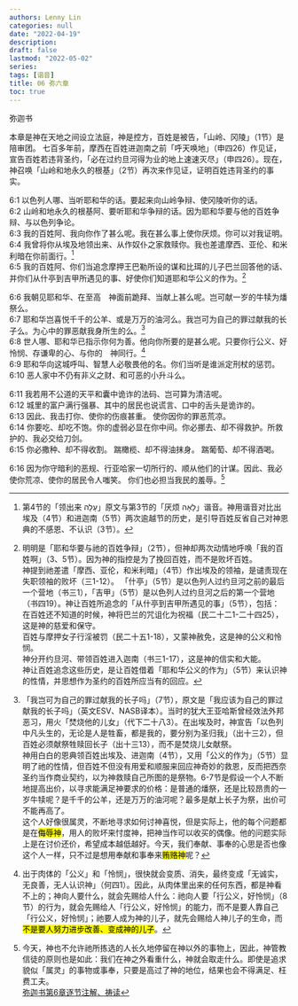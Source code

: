 ```yaml
---
authors: Lenny Lin
categories: null
date: "2022-04-19"
description: 
draft: false
lastmod: "2022-05-02"
series:
tags: [谐音]
title: 06 弥六章
toc: true
---
```


弥迦书  

本章是神在天地之间设立法庭，神是控方，百姓是被告，「山岭、冈陵」（1节）是陪审团。 七百多年前，摩西在百姓进迦南之前「呼天唤地」（申四26）作见证，宣告百姓若违背圣约，「必在过约旦河得为业的地上速速灭尽」（申四26）。现在，神召唤「山岭和地永久的根基」（2节）再次来作见证，证明百姓违背圣约的事实。

<!--more-->

6:1 以色列人哪、当听耶和华的话。要起来向山岭争辩、使冈陵听你的话。  
6:2 山岭和地永久的根基阿、要听耶和华争辩的话。因为耶和华要与他的百姓争辩、与以色列争论。  
6:3 我的百姓阿、我向你作了甚么呢。我在甚么事上使你厌烦。你可以对我证明。  
6:4 我曾将你从埃及地领出来、从作奴仆之家救赎你。我也差遣摩西、亚伦、和米利暗在你前面行。[^1]  
6:5 我的百姓阿、你们当追念摩押王巴勒所设的谋和比珥的儿子巴兰回答他的话、并你们从什亭到吉甲所遇见的事、好使你们知道耶和华公义的作为。[^2]  

6:6 我朝见耶和华、在至高　神面前跪拜、当献上甚么呢。岂可献一岁的牛犊为燔祭么。  
6:7 耶和华岂喜悦千千的公羊、或是万万的油河么。我岂可为自己的罪过献我的长子么。为心中的罪恶献我身所生的么。[^3]  
6:8 世人哪、耶和华已指示你何为善。他向你所要的是甚么呢。只要你行公义、好怜悯、存谦卑的心、与你的　神同行。[^4]  
6:9 耶和华向这城呼叫、智慧人必敬畏他的名。你们当听是谁派定刑杖的惩罚。  
6:10 恶人家中不仍有非义之财、和可恶的小升斗么。  

6:11 我若用不公道的天平和囊中诡诈的法码、岂可算为清洁呢。  
6:12 城里的富户满行强暴、其中的居民也说谎言、口中的舌头是诡诈的。  
6:13 因此、我击打你、使你的伤痕甚重。  使你因你的罪恶荒凉。  
6:14 你要吃、却吃不饱。你的虚弱必显在你中间。你必挪去、却不得救护。所救护的、我必交给刀剑。  
6:15 你必撒种、却不得收割。  踹橄榄、却不得油抹身。  踹葡萄、却不得酒喝。  

6:16 因为你守暗利的恶规、行亚哈家一切所行的、顺从他们的计谋。因此、我必使你荒凉、使你的居民令人嗤笑。  你们也必担当我民的羞辱。[^5]  

[^1]:第4节的「领出来 עָלָה」原文与第3节的「厌烦 לָאָה」谐音。神用谐音对比出埃及（4节）和进迦南（5节）两次逾越节的历史，是引导百姓反省自己对神恩典的不感恩、不认识（3节）。  
[^2]: 明明是「耶和华要与祂的百姓争辩」（2节），但神却两次动情地呼唤「我的百姓啊」（3、5节）。因为神的指控是为了挽回百姓，而不是败坏百姓。  
神提到祂差遣「摩西、亚伦，和米利暗」（4节）作出埃及的领袖，是谴责现在失职领袖的败坏（三1-12）。
「什亭」（5节）是以色列人过约旦河之前的最后一个营地（书三1），「吉甲」（5节）是以色列人过约旦河之后的第一个营地（书四19）。神让百姓所追念的「从什亭到吉甲所遇见的事」（5节），包括：  
在百姓还不知道的时候，神将巴兰的咒诅化为祝福（民二十二1-二十四25），这是神的慈爱和保守。  
百姓与摩押女子行淫被罚（民二十五1-18），又蒙神赦免，这是神的公义和怜悯。  
神分开约旦河、带领百姓进入迦南（书三1-17），这是神的信实和大能。  
神让百姓追念这些历史，是让百姓借着「耶和华公义的作为」（5节）来认识神的性情，并思想作为圣约的百姓所应当有的回应。  
[^3]:  「我岂可为自己的罪过献我的长子吗」（7节），原文是「我应该为自己的罪过献我的长子吗」（英文ESV、NASB译本）。当时的犹大王亚哈斯曾经效法外邦恶习，用火「焚烧他的儿女」（代下二十八3）。在出埃及时，神宣告「以色列中凡头生的，无论是人是牲畜，都是我的，要分别为圣归我」（出十三2），但百姓必须献祭牲赎回长子（出十三13），而不是焚烧儿女献祭。  
神用白白的恩典领百姓出埃及、进迦南（4节），又用「公义的作为」（5节）显明了祂的性情，但百姓不但没有用爱和顺服来回应神奇妙的救恩，反而把西奈圣约当作商业契约，以为神救赎自己所图的是祭物。6-7节是假设一个人不断地提高出价，以寻求能满足神要求的价格：是普通的燔祭，还是比较昂贵的一岁牛犊呢？是千千的公羊，还是万万的油河呢？最多是献上长子为祭，出价可不能再高了。  
这个人好像很属灵，不断地寻求如何讨神喜悦，但是实际上，他的每个问题都是在<mark>侮辱神</mark>，用人的败坏来忖度神，把神当作可以收买的偶像。他的问题实际上是在讨价还价，希望成本越低越好。今天，我们奉献、事奉的心思是否也像这个人一样，只不过是想用奉献和事奉来<mark>贿赂神</mark>呢？    
[^4]: 出于肉体的「公义」和「怜悯」，很快就会变质、消失，最终变成「无诚实，无良善，无人认识神」（何四1）。因此，从肉体里出来的任何东西，都是神看不上的；神向人要什么，就会先赐给人什么：祂向人要「行公义，好怜悯」（8节）的行为，就会先赐给人「行公义，好怜悯」的能力，而不是要人靠自己「行公义，好怜悯」；祂要人成为神的儿子，就先会赐给人神儿子的生命，而<mark>不是要人努力进步改善、变成神的儿子</mark>。  
[^5]: 今天，神也不允许祂所拣选的人长久地停留在神以外的事物上，因此，神管教信徒的原则也是如此：我们在神之外看重什么，神就会取走什么。即使是追求貌似「属灵」的事物或事奉，只要是高过了神的地位，结果也会不得满足、枉费工夫。  
[弥迦书第6章逐节注解、祷读](https://cmcbiblereading.com/2016/10/16/%e5%bc%a5%e8%bf%a6%e4%b9%a6%e7%ac%ac6%e7%ab%a0%e9%80%90%e8%8a%82%e6%b3%a8%e8%a7%a3%e3%80%81%e7%a5%b7%e8%af%bb/)